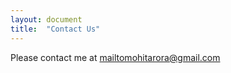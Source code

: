 ```yaml
---
layout: document
title:  "Contact Us"
---
```

<p>Please contact me at <a href="mailto:mailtomohitarora@gmail.com">mailtomohitarora@gmail.com</a></p>
